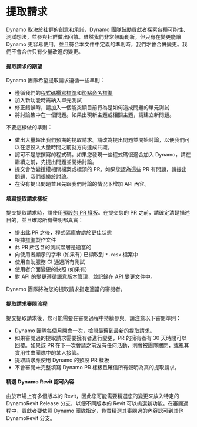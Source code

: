 # 提取請求 

Dynamo 取決於社群的創意和承諾，Dynamo 團隊鼓勵貢獻者探索各種可能性、測試想法，並參與社群做出回饋。雖然我們非常鼓勵創新，但只有在變更能讓 Dynamo 更容易使用，並且符合本文件中定義的準則時，我們才會合併變更。我們不會合併只有少量改進的變更。

#### 提取請求的期望 <a href="#pull-request-expectations" id="pull-request-expectations"></a>

Dynamo 團隊希望提取請求遵循一些準則：

* 遵循我們的[程式碼撰寫標準](https://github.com/DynamoDS/Dynamo/wiki/Coding-Standards)和[節點命名標準](https://github.com/DynamoDS/Dynamo/wiki/Naming-Standards)
* 加入新功能時需納入單元測試
* 修正錯誤時，請加入一個能突顯目前行為是如何造成問題的單元測試
* 將討論集中在一個問題。如果出現新主題或相關主題，請建立新問題。

不要這樣做的準則：

* 做出大量超出我們預期的提取請求。請改為提出問題並開始討論，以便我們可以在您投入大量時間之前就方向達成共識。
* 認可不是您撰寫的程式碼。如果您發現一些程式碼很適合加入 Dynamo，請在繼續之前，先提出問題並開始討論。
* 提交會改變授權相關檔案或標頭的 PR。如果您認為這些 PR 有問題，請提出問題，我們很樂於討論。
* 在沒有提出問題並且先跟我們討論的情況下增加 API 內容。

#### 填寫提取請求樣板 <a href="#filling-out-the-pull-request-template" id="filling-out-the-pull-request-template"></a>

提交提取請求時，請使用[預設的 PR 樣板](https://github.com/DynamoDS/Dynamo/blob/master/.github/PULL\_REQUEST\_TEMPLATE.md)。在提交您的 PR 之前，請確定清楚描述目的，並且確認所有聲明都真實：

* 提出此 PR 之後，程式碼庫會處於更佳狀態
* 根據[標準](https://github.com/DynamoDS/Dynamo/wiki/Coding-Standards)製作文件
* 此 PR 所包含的測試階層是適當的
* 向使用者顯示的字串 (如果有) 已擷取到 `*.resx` 檔案中
* 使用自助服務 CI 通過所有測試
* 使用者介面變更的快照 (如果有)
* 對 API 的變更遵循[語意版本管理](https://github.com/DynamoDS/Dynamo/wiki/Dynamo-Versions)，並記錄在 [API 變更](https://github.com/DynamoDS/Dynamo/wiki/API-Changes)文件中。

Dynamo 團隊將為您的提取請求指定適當的審閱者。

#### 提取請求審閱流程 <a href="#pull-request-review-process" id="pull-request-review-process"></a>

提交提取請求後，您可能需要在審閱過程中持續參與。請注意以下審閱準則：

* Dynamo 團隊每個月開會一次，檢閱最舊到最新的提取請求。
* 如果審閱過的提取請求需要擁有者進行變更，PR 的擁有者有 30 天時間可以回覆。如果該 PR 在下一次會議之前沒有任何活動，則會被團隊關閉，或視其實用性由團隊中的某人接管。
* 提取請求應使用 Dynamo 的預設 PR 樣板
* 不會審閱未完整填寫 Dynamo PR 樣板且確信所有聲明為真的提取請求。

#### 精選 Dynamo Revit 認可內容 <a href="#cherry-picking-dynamo-revit-commits" id="cherry-picking-dynamo-revit-commits"></a>

由於市場上有多個版本的 Revit，因此您可能需要精選您的變更來放入特定的 DynamoRevit Release 分支，以便不同版本的 Revit 可以挑選新功能。在審閱過程中，貢獻者要依照 Dynamo 團隊指定，負責精選其審閱過的內容認可到其他 DynamoRevit 分支。
